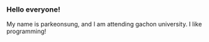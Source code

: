 ### Hello everyone!

My name is parkeonsung, and I am attending gachon university. I like programming!
